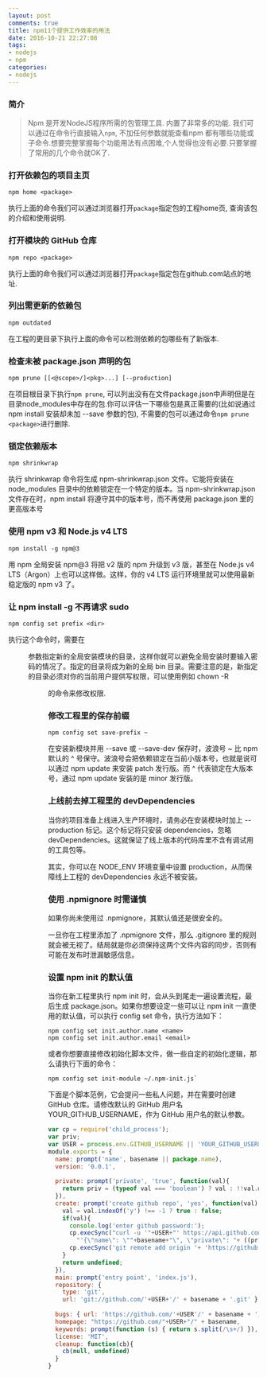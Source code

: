```yaml
---
layout: post
comments: true
title: npm11个提供工作效率的用法
date: 2016-10-21 22:27:08
tags:
- nodejs
- npm
categories:
- nodejs
---
```


### 简介
> Npm 是开发NodeJS程序所需的包管理工具. 内置了非常多的功能. 我们可以通过在命令行直接输入`npm`, 不加任何参数就能查看npm
都有哪些功能或子命令.想要完整掌握每个功能用法有点困难,个人觉得也没有必要.只要掌握了常用的几个命令就OK了.
<!-- more -->

### 打开依赖包的项目主页

    npm home <package>
    
执行上面的命令我们可以通过浏览器打开`package`指定包的工程home页, 查询该包的介绍和使用说明.
    
### 打开模块的 GitHub 仓库
    
    npm repo <package>

执行上面的命令我们可以通过浏览器打开`package`指定包在github.com站点的地址.

### 列出需更新的依赖包

    npm outdated

在工程的更目录下执行上面的命令可以检测依赖的包哪些有了新版本.
    
### 检查未被 package.json 声明的包
    
    npm prune [[<@scope>/]<pkg>...] [--production]

在项目根目录下执行`npm prune`, 可以列出没有在文件package.json中声明但是在目录node_modules中存在的包.你可以评估一下哪些包是真正需要的(比如说通过 npm install 安装却未加 --save 参数的包), 不需要的包可以通过命令`npm prune <package>`进行删除.

### 锁定依赖版本

    npm shrinkwrap
    
执行 shrinkwrap 命令将生成 npm-shrinkwrap.json 文件。它能将安装在 node_modules 目录中的依赖锁定在一个特定的版本。当 npm-shrinkwrap.json 文件存在时，npm install 将遵守其中的版本号，而不再使用 package.json 里的更高版本号
    
### 使用 npm v3 和 Node.js v4 LTS
    
    npm install -g npm@3
    
用 npm 全局安装 npm@3 将把 v2 版的 npm 升级到 v3 版，甚至在 Node.js v4 LTS（Argon）上也可以这样做。这样，你的 v4 LTS 运行环境里就可以使用最新稳定版的 npm v3 了。
    
### 让 npm install -g 不再请求 sudo
    
    npm config set prefix <dir>

执行这个命令时，需要在 <dir> 参数指定新的全局安装模块的目录，这样你就可以避免全局安装时要输入密码的情况了。指定的目录将成为新的全局 bin 目录。需要注意的是，新指定的目录必须对你的当前用户提供写权限，可以使用例如 chown -R <USER> <dir> 的命令来修改权限.
    
### 修改工程里的保存前缀
    
    npm config set save-prefix ~
    
在安装新模块并用 --save 或 --save-dev 保存时，波浪号 ~ 比 npm 默认的 ^ 号保守。波浪号会把依赖锁定在当前小版本号，也就是说可以通过 npm update 来安装 patch 发行版。而 ^ 代表锁定在大版本号，通过 npm update 安装的是 minor 发行版。
    
### 上线前去掉工程里的 devDependencies
    
当你的项目准备上线进入生产环境时，请务必在安装模块时加上 --production 标记。这个标记将只安装 dependencies，忽略 devDependencies。这就保证了线上版本的代码库里不含有调试用的工具包等。
    
其实，你可以在 NODE_ENV 环境变量中设置 production，从而保障线上工程的 devDependencies 永远不被安装。

### 使用 .npmignore 时需谨慎

如果你尚未使用过 .npmignore，其默认值还是很安全的。

一旦你在工程里添加了 .npmignore 文件，那么 .gitignore 里的规则就会被无视了。结局就是你必须保持这两个文件内容的同步，否则有可能在发布时泄漏敏感信息。

### 设置 npm init 的默认值

当你在新工程里执行 npm init 时，会从头到尾走一遍设置流程，最后生成 package.json。如果你想要设定一些可以让 npm init 一直使用的默认值，可以执行 config set 命令，执行方法如下：

    npm config set init.author.name <name>
    npm config set init.author.email <email>
    
或者你想要直接修改初始化脚本文件，做一些自定的初始化逻辑，那么请执行下面的命令：

    npm config set init-module ~/.npm-init.js`
    
下面是个脚本范例，它会提问一些私人问题，并在需要时创建 GitHub 仓库。请修改默认的 GitHub 用户名 YOUR_GITHUB_USERNAME，作为 GitHub 用户名的默认参数。

```javascript
var cp = require('child_process');  
var priv;
var USER = process.env.GITHUB_USERNAME || 'YOUR_GITHUB_USERNAME';
module.exports = {
  name: prompt('name', basename || package.name),
  version: '0.0.1',
  
  private: prompt('private', 'true', function(val){
    return priv = (typeof val === 'boolean') ? val : !!val.match('true')
  }),
  create: prompt('create github repo', 'yes', function(val){
    val = val.indexOf('y') !== -1 ? true : false;
    if(val){
      console.log('enter github password:');
      cp.execSync("curl -u '"+USER+"' https://api.github.com/user/repos -d " +
        "'{\"name\": \""+basename+"\", \"private\": "+ ((priv) ? 'true' : 'false')  +"}' ");
      cp.execSync('git remote add origin '+ 'https://github.com/'+USER+'/' + basename + '.git');
    }
    return undefined;
  }),
  main: prompt('entry point', 'index.js'),
  repository: {
    type: 'git',
    url: 'git://github.com/'+USER+'/' + basename + '.git' },
  
  bugs: { url: 'https://github.com/'+USER'/' + basename + '/issues' },
  homepage: "https://github.com/"+USER+"/" + basename,
  keywords: prompt(function (s) { return s.split(/\s+/) }),
  license: 'MIT',
  cleanup: function(cb){
    cb(null, undefined)
  }
}
```    
    



    

